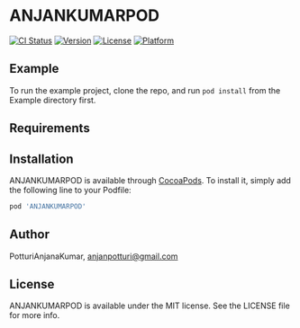 # ANJANKUMARPOD

[![CI Status](https://img.shields.io/travis/PotturiAnjanaKumar/ANJANKUMARPOD.svg?style=flat)](https://travis-ci.org/PotturiAnjanaKumar/ANJANKUMARPOD)
[![Version](https://img.shields.io/cocoapods/v/ANJANKUMARPOD.svg?style=flat)](https://cocoapods.org/pods/ANJANKUMARPOD)
[![License](https://img.shields.io/cocoapods/l/ANJANKUMARPOD.svg?style=flat)](https://cocoapods.org/pods/ANJANKUMARPOD)
[![Platform](https://img.shields.io/cocoapods/p/ANJANKUMARPOD.svg?style=flat)](https://cocoapods.org/pods/ANJANKUMARPOD)

## Example

To run the example project, clone the repo, and run `pod install` from the Example directory first.

## Requirements

## Installation

ANJANKUMARPOD is available through [CocoaPods](https://cocoapods.org). To install
it, simply add the following line to your Podfile:

```ruby
pod 'ANJANKUMARPOD'
```

## Author

PotturiAnjanaKumar, anjanpotturi@gmail.com

## License

ANJANKUMARPOD is available under the MIT license. See the LICENSE file for more info.
